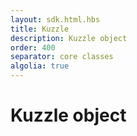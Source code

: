 ```yaml
---
layout: sdk.html.hbs
title: Kuzzle
description: Kuzzle object
order: 400
separator: core classes
algolia: true
---
```



# Kuzzle object
